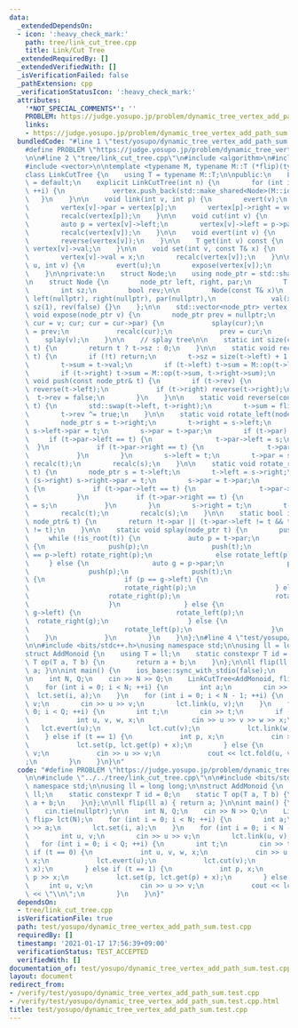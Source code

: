 ```yaml
---
data:
  _extendedDependsOn:
  - icon: ':heavy_check_mark:'
    path: tree/link_cut_tree.cpp
    title: Link/Cut Tree
  _extendedRequiredBy: []
  _extendedVerifiedWith: []
  _isVerificationFailed: false
  _pathExtension: cpp
  _verificationStatusIcon: ':heavy_check_mark:'
  attributes:
    '*NOT_SPECIAL_COMMENTS*': ''
    PROBLEM: https://judge.yosupo.jp/problem/dynamic_tree_vertex_add_path_sum
    links:
    - https://judge.yosupo.jp/problem/dynamic_tree_vertex_add_path_sum
  bundledCode: "#line 1 \"test/yosupo/dynamic_tree_vertex_add_path_sum.test.cpp\"\n\
    #define PROBLEM \"https://judge.yosupo.jp/problem/dynamic_tree_vertex_add_path_sum\"\
    \n\n#line 2 \"tree/link_cut_tree.cpp\"\n#include <algorithm>\n#include <memory>\n\
    #include <vector>\n\ntemplate <typename M, typename M::T (*flip)(typename M::T)>\n\
    class LinkCutTree {\n    using T = typename M::T;\n\npublic:\n    LinkCutTree()\
    \ = default;\n    explicit LinkCutTree(int n) {\n        for (int i = 0; i < n;\
    \ ++i) {\n            vertex.push_back(std::make_shared<Node>(M::id));\n     \
    \   }\n    }\n\n    void link(int v, int p) {\n        evert(v);\n        expose(vertex[p]);\n\
    \        vertex[v]->par = vertex[p];\n        vertex[p]->right = vertex[v];\n\
    \        recalc(vertex[p]);\n    }\n\n    void cut(int v) {\n        expose(vertex[v]);\n\
    \        auto p = vertex[v]->left;\n        vertex[v]->left = p->par = nullptr;\n\
    \        recalc(vertex[v]);\n    }\n\n    void evert(int v) {\n        expose(vertex[v]);\n\
    \        reverse(vertex[v]);\n    }\n\n    T get(int v) const {\n        return\
    \ vertex[v]->val;\n    }\n\n    void set(int v, const T& x) {\n        expose(vertex[v]);\n\
    \        vertex[v]->val = x;\n        recalc(vertex[v]);\n    }\n\n    T fold(int\
    \ u, int v) {\n        evert(u);\n        expose(vertex[v]);\n        return vertex[v]->sum;\n\
    \    }\n\nprivate:\n    struct Node;\n    using node_ptr = std::shared_ptr<Node>;\n\
    \n    struct Node {\n        node_ptr left, right, par;\n        T val, sum;\n\
    \        int sz;\n        bool rev;\n\n        Node(const T& x)\n            :\
    \ left(nullptr), right(nullptr), par(nullptr),\n              val(x), sum(x),\
    \ sz(1), rev(false) {}\n    };\n\n    std::vector<node_ptr> vertex;\n\n    static\
    \ void expose(node_ptr v) {\n        node_ptr prev = nullptr;\n        for (auto\
    \ cur = v; cur; cur = cur->par) {\n            splay(cur);\n            cur->right\
    \ = prev;\n            recalc(cur);\n            prev = cur;\n        }\n    \
    \    splay(v);\n    }\n\n    // splay tree\n\n    static int size(const node_ptr&\
    \ t) {\n        return t ? t->sz : 0;\n    }\n\n    static void recalc(const node_ptr&\
    \ t) {\n        if (!t) return;\n        t->sz = size(t->left) + 1 + size(t->right);\n\
    \        t->sum = t->val;\n        if (t->left) t->sum = M::op(t->left->sum, t->sum);\n\
    \        if (t->right) t->sum = M::op(t->sum, t->right->sum);\n    }\n\n    static\
    \ void push(const node_ptr& t) {\n        if (t->rev) {\n            if (t->left)\
    \ reverse(t->left);\n            if (t->right) reverse(t->right);\n          \
    \  t->rev = false;\n        }\n    }\n\n    static void reverse(const node_ptr&\
    \ t) {\n        std::swap(t->left, t->right);\n        t->sum = flip(t->sum);\n\
    \        t->rev ^= true;\n    }\n\n    static void rotate_left(node_ptr t) {\n\
    \        node_ptr s = t->right;\n        t->right = s->left;\n        if (s->left)\
    \ s->left->par = t;\n        s->par = t->par;\n        if (t->par) {\n       \
    \     if (t->par->left == t) {\n                t->par->left = s;\n          \
    \  }\n            if (t->par->right == t) {\n                t->par->right = s;\n\
    \            }\n        }\n        s->left = t;\n        t->par = s;\n       \
    \ recalc(t);\n        recalc(s);\n    }\n\n    static void rotate_right(node_ptr\
    \ t) {\n        node_ptr s = t->left;\n        t->left = s->right;\n        if\
    \ (s->right) s->right->par = t;\n        s->par = t->par;\n        if (t->par)\
    \ {\n            if (t->par->left == t) {\n                t->par->left = s;\n\
    \            }\n            if (t->par->right == t) {\n                t->par->right\
    \ = s;\n            }\n        }\n        s->right = t;\n        t->par = s;\n\
    \        recalc(t);\n        recalc(s);\n    }\n\n    static bool is_root(const\
    \ node_ptr& t) {\n        return !t->par || (t->par->left != t && t->par->right\
    \ != t);\n    }\n\n    static void splay(node_ptr t) {\n        push(t);\n   \
    \     while (!is_root(t)) {\n            auto p = t->par;\n            if (is_root(p))\
    \ {\n                push(p);\n                push(t);\n                if (t\
    \ == p->left) rotate_right(p);\n                else rotate_left(p);\n       \
    \     } else {\n                auto g = p->par;\n                push(g);\n \
    \               push(p);\n                push(t);\n                if (t == p->left)\
    \ {\n                    if (p == g->left) {\n                        rotate_right(g);\n\
    \                        rotate_right(p);\n                    } else {\n    \
    \                    rotate_right(p);\n                        rotate_left(g);\n\
    \                    }\n                } else {\n                    if (p ==\
    \ g->left) {\n                        rotate_left(p);\n                      \
    \  rotate_right(g);\n                    } else {\n                        rotate_left(g);\n\
    \                        rotate_left(p);\n                    }\n            \
    \    }\n            }\n        }\n    }\n};\n#line 4 \"test/yosupo/dynamic_tree_vertex_add_path_sum.test.cpp\"\
    \n\n#include <bits/stdc++.h>\nusing namespace std;\n\nusing ll = long long;\n\n\
    struct AddMonoid {\n    using T = ll;\n    static constexpr T id = 0;\n    static\
    \ T op(T a, T b) {\n        return a + b;\n    }\n};\n\nll flip(ll a) { return\
    \ a; }\n\nint main() {\n    ios_base::sync_with_stdio(false);\n    cin.tie(nullptr);\n\
    \n    int N, Q;\n    cin >> N >> Q;\n    LinkCutTree<AddMonoid, flip> lct(N);\n\
    \    for (int i = 0; i < N; ++i) {\n        int a;\n        cin >> a;\n      \
    \  lct.set(i, a);\n    }\n    for (int i = 0; i < N - 1; ++i) {\n        int u,\
    \ v;\n        cin >> u >> v;\n        lct.link(u, v);\n    }\n    for (int i =\
    \ 0; i < Q; ++i) {\n        int t;\n        cin >> t;\n        if (t == 0) {\n\
    \            int u, v, w, x;\n            cin >> u >> v >> w >> x;\n         \
    \   lct.evert(u);\n            lct.cut(v);\n            lct.link(w, x);\n    \
    \    } else if (t == 1) {\n            int p, x;\n            cin >> p >> x;\n\
    \            lct.set(p, lct.get(p) + x);\n        } else {\n            int u,\
    \ v;\n            cin >> u >> v;\n            cout << lct.fold(u, v) << \"\\n\"\
    ;\n        }\n    }\n}\n"
  code: "#define PROBLEM \"https://judge.yosupo.jp/problem/dynamic_tree_vertex_add_path_sum\"\
    \n\n#include \"../../tree/link_cut_tree.cpp\"\n\n#include <bits/stdc++.h>\nusing\
    \ namespace std;\n\nusing ll = long long;\n\nstruct AddMonoid {\n    using T =\
    \ ll;\n    static constexpr T id = 0;\n    static T op(T a, T b) {\n        return\
    \ a + b;\n    }\n};\n\nll flip(ll a) { return a; }\n\nint main() {\n    ios_base::sync_with_stdio(false);\n\
    \    cin.tie(nullptr);\n\n    int N, Q;\n    cin >> N >> Q;\n    LinkCutTree<AddMonoid,\
    \ flip> lct(N);\n    for (int i = 0; i < N; ++i) {\n        int a;\n        cin\
    \ >> a;\n        lct.set(i, a);\n    }\n    for (int i = 0; i < N - 1; ++i) {\n\
    \        int u, v;\n        cin >> u >> v;\n        lct.link(u, v);\n    }\n \
    \   for (int i = 0; i < Q; ++i) {\n        int t;\n        cin >> t;\n       \
    \ if (t == 0) {\n            int u, v, w, x;\n            cin >> u >> v >> w >>\
    \ x;\n            lct.evert(u);\n            lct.cut(v);\n            lct.link(w,\
    \ x);\n        } else if (t == 1) {\n            int p, x;\n            cin >>\
    \ p >> x;\n            lct.set(p, lct.get(p) + x);\n        } else {\n       \
    \     int u, v;\n            cin >> u >> v;\n            cout << lct.fold(u, v)\
    \ << \"\\n\";\n        }\n    }\n}"
  dependsOn:
  - tree/link_cut_tree.cpp
  isVerificationFile: true
  path: test/yosupo/dynamic_tree_vertex_add_path_sum.test.cpp
  requiredBy: []
  timestamp: '2021-01-17 17:56:39+09:00'
  verificationStatus: TEST_ACCEPTED
  verifiedWith: []
documentation_of: test/yosupo/dynamic_tree_vertex_add_path_sum.test.cpp
layout: document
redirect_from:
- /verify/test/yosupo/dynamic_tree_vertex_add_path_sum.test.cpp
- /verify/test/yosupo/dynamic_tree_vertex_add_path_sum.test.cpp.html
title: test/yosupo/dynamic_tree_vertex_add_path_sum.test.cpp
---
```

